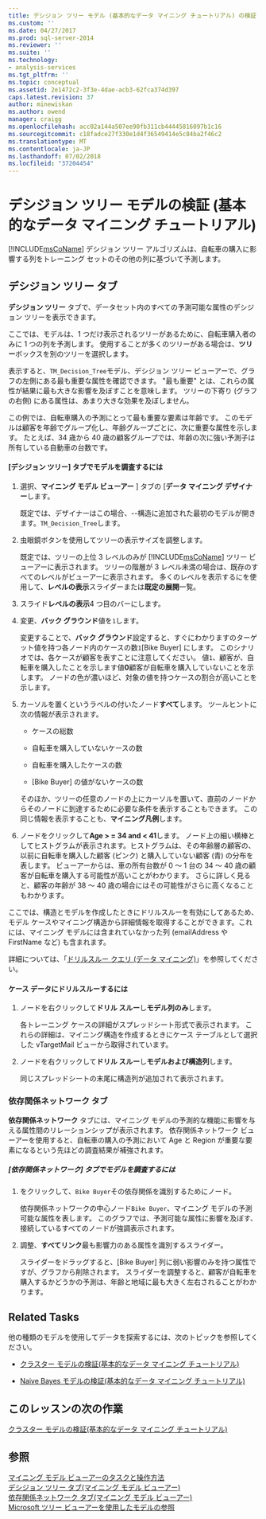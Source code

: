 ```yaml
---
title: デシジョン ツリー モデル (基本的なデータ マイニング チュートリアル) の検証 |Microsoft Docs
ms.custom: ''
ms.date: 04/27/2017
ms.prod: sql-server-2014
ms.reviewer: ''
ms.suite: ''
ms.technology:
- analysis-services
ms.tgt_pltfrm: ''
ms.topic: conceptual
ms.assetid: 2e1472c2-3f3e-4dae-acb3-62fca374d397
caps.latest.revision: 37
author: minewiskan
ms.author: owend
manager: craigg
ms.openlocfilehash: acc02a144a507ee90fb311cb44445816097b1c16
ms.sourcegitcommit: c18fadce27f330e1d4f36549414e5c84ba2f46c2
ms.translationtype: MT
ms.contentlocale: ja-JP
ms.lasthandoff: 07/02/2018
ms.locfileid: "37204454"
---
```

# <a name="exploring-the-decision-tree-model-basic-data-mining-tutorial"></a>デシジョン ツリー モデルの検証 (基本的なデータ マイニング チュートリアル)
  [!INCLUDE[msCoName](../includes/msconame-md.md)] デシジョン ツリー アルゴリズムは、自転車の購入に影響する列をトレーニング セットのその他の列に基づいて予測します。  
  

  
##  <a name="Decision_Tree_Tab"></a> デシジョン ツリー タブ  
 **デシジョン ツリー**  タブで、データセット内のすべての予測可能な属性のデシジョン ツリーを表示できます。  
  
 ここでは、モデルは、1 つだけ表示されるツリーがあるために、自転車購入者のみに 1 つの列を予測します。 使用することが多くのツリーがある場合は、**ツリー**ボックスを別のツリーを選択します。  
  
 表示すると、`TM_Decision_Tree`モデル、デシジョン ツリー ビューアーで、グラフの左側にある最も重要な属性を確認できます。 "最も重要" とは、これらの属性が結果に最も大きな影響を及ぼすことを意味します。 ツリーの下寄り (グラフの右側) にある属性は、あまり大きな効果を及ぼしません。  
  
 この例では、自転車購入の予測にとって最も重要な要素は年齢です。 このモデルは顧客を年齢でグループ化し、年齢グループごとに、次に重要な属性を示します。 たとえば、34 歳から 40 歳の顧客グループでは、年齢の次に強い予測子は所有している自動車の台数です。  
  
#### <a name="to-explore-the-model-in-the-decision-tree-tab"></a>[デシジョン ツリー] タブでモデルを調査するには  
  
1.  選択、**マイニング モデル ビューアー** ] タブの [**データ マイニング デザイナー**します。  
  
     既定では、デザイナーはこの場合、--構造に追加された最初のモデルが開きます。`TM_Decision_Tree`します。  
  
2.  虫眼鏡ボタンを使用してツリーの表示サイズを調整します。  
  
     既定では、ツリーの上位 3 レベルのみが [!INCLUDE[msCoName](../includes/msconame-md.md)] ツリー ビューアーに表示されます。 ツリーの階層が 3 レベル未満の場合は、既存のすべてのレベルがビューアーに表示されます。 多くのレベルを表示するにを使用して、**レベルの表示**スライダーまたは**既定の展開**一覧。  
  
3.  スライド**レベルの表示**4 つ目のバーにします。  
  
4.  変更、**バック グラウンド**値を`1`します。  
  
     変更することで、**バック グラウンド**設定すると、すぐにわかりますのターゲット値を持つ各ノード内のケースの数`1`[Bike Buyer] にします。 このシナリオでは、各ケースが顧客を表すことに注意してください。 値`1`、顧客が、自転車を購入したことを示します値**0**顧客が自転車を購入していないことを示します。 ノードの色が濃いほど、対象の値を持つケースの割合が高いことを示します。  
  
5.  カーソルを置くというラベルの付いたノード**すべて**します。 ツールヒントに次の情報が表示されます。  
  
    -   ケースの総数  
  
    -   自転車を購入していないケースの数  
  
    -   自転車を購入したケースの数  
  
    -   [Bike Buyer] の値がないケースの数  
  
     そのほか、ツリーの任意のノードの上にカーソルを置いて、直前のノードからそのノードに到達するために必要な条件を表示することもできます。 この同じ情報を表示することも、**マイニング凡例**します。  
  
6.  ノードをクリックして**Age > = 34 and < 41**します。 ノード上の細い横棒としてヒストグラムが表示されます。ヒストグラムは、その年齢層の顧客の、以前に自転車を購入した顧客 (ピンク) と購入していない顧客 (青) の分布を表します。 ビューアーからは、車の所有台数が 0 ～ 1 台の 34 ～ 40 歳の顧客が自転車を購入する可能性が高いことがわかります。 さらに詳しく見ると、顧客の年齢が 38 ～ 40 歳の場合にはその可能性がさらに高くなることもわかります。  
  
 ここでは、構造とモデルを作成したときにドリルスルーを有効にしてあるため、モデル ケースやマイニング構造から詳細情報を取得することができます。これには、マイニング モデルには含まれていなかった列 (emailAddress や FirstName など) も含まれます。  
  
 詳細については、「[ドリルスルー クエリ &#40;データ マイニング&#41;](../../2014/analysis-services/data-mining/drillthrough-queries-data-mining.md)」を参照してください。  
  
#### <a name="to-drill-through-to-case-data"></a>ケース データにドリルスルーするには  
  
1.  ノードを右クリックして**ドリル スルー**し**モデル列のみ**します。  
  
     各トレーニング ケースの詳細がスプレッドシート形式で表示されます。 これらの詳細は、マイニング構造を作成するときにケース テーブルとして選択した vTargetMail ビューから取得されています。  
  
2.  ノードを右クリックして**ドリル スルー**し**モデルおよび構造列**します。  
  
     同じスプレッドシートの末尾に構造列が追加されて表示されます。  
  
  
###  <a name="Dependency_Network_Tab"></a> 依存関係ネットワーク タブ  
 **依存関係ネットワーク** タブには、マイニング モデルの予測的な機能に影響を与える属性間のリレーションシップが表示されます。 依存関係ネットワーク ビューアーを使用すると、自転車の購入の予測において Age と Region が重要な要素になるという先ほどの調査結果が補強されます。  
  
##### <a name="to-explore-the-model-in-the-dependency-network-tab"></a>[依存関係ネットワーク] タブでモデルを調査するには  
  
1.  をクリックして、`Bike Buyer`その依存関係を識別するためにノード。  
  
     依存関係ネットワークの中心ノード`Bike Buyer`、マイニング モデルの予測可能な属性を表します。 このグラフでは、予測可能な属性に影響を及ぼす、接続しているすべてのノードが強調表示されます。  
  
2.  調整、**すべてリンク**最も影響力のある属性を識別するスライダー。  
  
     スライダーをドラッグすると、[Bike Buyer] 列に弱い影響のみを持つ属性ですが、グラフから削除されます。 スライダーを調整すると、顧客が自転車を購入するかどうかの予測は、年齢と地域に最も大きく左右されることがわかります。  
  
## <a name="related-tasks"></a>Related Tasks  
 他の種類のモデルを使用してデータを探索するには、次のトピックを参照してください。  
  
-   [クラスター モデルの検証&#40;基本的なデータ マイニング チュートリアル&#41;](../../2014/tutorials/exploring-the-clustering-model-basic-data-mining-tutorial.md)  
  
-   [Naive Bayes モデルの検証&#40;基本的なデータ マイニング チュートリアル&#41;](../../2014/tutorials/exploring-the-naive-bayes-model-basic-data-mining-tutorial.md)  
  
## <a name="next-task-in-lesson"></a>このレッスンの次の作業  
 [クラスター モデルの検証&#40;基本的なデータ マイニング チュートリアル&#41;](../../2014/tutorials/exploring-the-clustering-model-basic-data-mining-tutorial.md)  
  
## <a name="see-also"></a>参照  
 [マイニング モデル ビューアーのタスクと操作方法](../../2014/analysis-services/data-mining/mining-model-viewer-tasks-and-how-tos.md)   
 [デシジョン ツリー タブ&#40;マイニング モデル ビューアー&#41;](../../2014/analysis-services/decision-tree-tab-mining-model-viewer.md)   
 [依存関係ネットワーク タブ&#40;マイニング モデル ビューアー&#41;](../../2014/analysis-services/dependency-network-tab-mining-model-viewer.md)   
 [Microsoft ツリー ビューアーを使用したモデルの参照](../../2014/analysis-services/data-mining/browse-a-model-using-the-microsoft-tree-viewer.md)  
  
  
